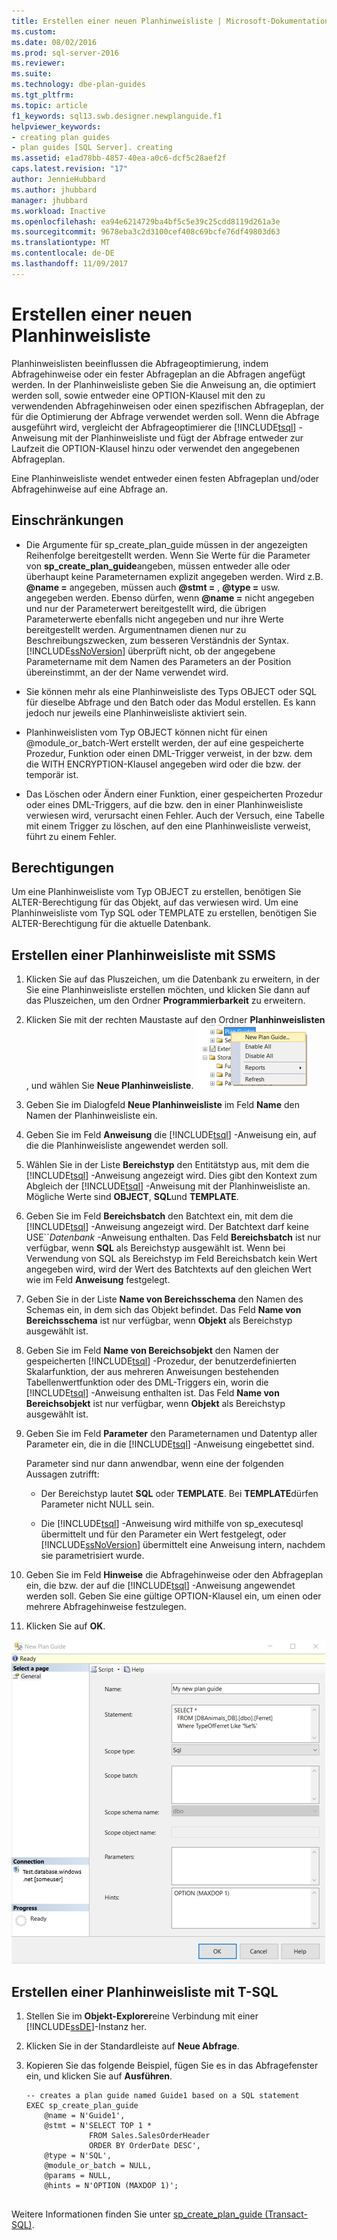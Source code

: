```yaml
---
title: Erstellen einer neuen Planhinweisliste | Microsoft-Dokumentation
ms.custom: 
ms.date: 08/02/2016
ms.prod: sql-server-2016
ms.reviewer: 
ms.suite: 
ms.technology: dbe-plan-guides
ms.tgt_pltfrm: 
ms.topic: article
f1_keywords: sql13.swb.designer.newplanguide.f1
helpviewer_keywords:
- creating plan guides
- plan guides [SQL Server]. creating
ms.assetid: e1ad78bb-4857-40ea-a0c6-dcf5c28aef2f
caps.latest.revision: "17"
author: JennieHubbard
ms.author: jhubbard
manager: jhubbard
ms.workload: Inactive
ms.openlocfilehash: ea94e6214729ba4bf5c5e39c25cdd8119d261a3e
ms.sourcegitcommit: 9678eba3c2d3100cef408c69bcfe76df49803d63
ms.translationtype: MT
ms.contentlocale: de-DE
ms.lasthandoff: 11/09/2017
---
```

# <a name="create-a-new-plan-guide"></a>Erstellen einer neuen Planhinweisliste
Planhinweislisten beeinflussen die Abfrageoptimierung, indem Abfragehinweise oder ein fester Abfrageplan an die Abfragen angefügt werden. In der Planhinweisliste geben Sie die Anweisung an, die optimiert werden soll, sowie entweder eine OPTION-Klausel mit den zu verwendenden Abfragehinweisen oder einen spezifischen Abfrageplan, der für die Optimierung der Abfrage verwendet werden soll. Wenn die Abfrage ausgeführt wird, vergleicht der Abfrageoptimierer die [!INCLUDE[tsql](../../includes/tsql-md.md)] -Anweisung mit der Planhinweisliste und fügt der Abfrage entweder zur Laufzeit die OPTION-Klausel hinzu oder verwendet den angegebenen Abfrageplan.  

Eine Planhinweisliste wendet entweder einen festen Abfrageplan und/oder Abfragehinweise auf eine Abfrage an.
  
##  <a name="Restrictions"></a> Einschränkungen  
  
-   Die Argumente für sp_create_plan_guide müssen in der angezeigten Reihenfolge bereitgestellt werden. Wenn Sie Werte für die Parameter von **sp_create_plan_guide**angeben, müssen entweder alle oder überhaupt keine Parameternamen explizit angegeben werden. Wird z.B. **@name =** angegeben, müssen auch **@stmt =** , **@type =** usw. angegeben werden. Ebenso dürfen, wenn **@name =** nicht angegeben und nur der Parameterwert bereitgestellt wird, die übrigen Parameterwerte ebenfalls nicht angegeben und nur ihre Werte bereitgestellt werden. Argumentnamen dienen nur zu Beschreibungszwecken, zum besseren Verständnis der Syntax. [!INCLUDE[ssNoVersion](../../includes/ssnoversion-md.md)] überprüft nicht, ob der angegebene Parametername mit dem Namen des Parameters an der Position übereinstimmt, an der der Name verwendet wird.  
  
-   Sie können mehr als eine Planhinweisliste des Typs OBJECT oder SQL für dieselbe Abfrage und den Batch oder das Modul erstellen. Es kann jedoch nur jeweils eine Planhinweisliste aktiviert sein.  
  
-   Planhinweislisten vom Typ OBJECT können nicht für einen @module_or_batch-Wert erstellt werden, der auf eine gespeicherte Prozedur, Funktion oder einen DML-Trigger verweist, in der bzw. dem die WITH ENCRYPTION-Klausel angegeben wird oder die bzw. der temporär ist.  
  
-   Das Löschen oder Ändern einer Funktion, einer gespeicherten Prozedur oder eines DML-Triggers, auf die bzw. den in einer Planhinweisliste verwiesen wird, verursacht einen Fehler. Auch der Versuch, eine Tabelle mit einem Trigger zu löschen, auf den eine Planhinweisliste verweist, führt zu einem Fehler.  
 
  
##  <a name="Permissions"></a> Berechtigungen  
 Um eine Planhinweisliste vom Typ OBJECT zu erstellen, benötigen Sie ALTER-Berechtigung für das Objekt, auf das verwiesen wird. Um eine Planhinweisliste vom Typ SQL oder TEMPLATE zu erstellen, benötigen Sie ALTER-Berechtigung für die aktuelle Datenbank.  
  
##  <a name="SSMSProcedure"></a> Erstellen einer Planhinweisliste mit SSMS  

 
1.  Klicken Sie auf das Pluszeichen, um die Datenbank zu erweitern, in der Sie eine Planhinweisliste erstellen möchten, und klicken Sie dann auf das Pluszeichen, um den Ordner **Programmierbarkeit** zu erweitern.  
  
2.  Klicken Sie mit der rechten Maustaste auf den Ordner **Planhinweislisten** , und wählen Sie **Neue Planhinweisliste**.
![select_plan_guide](../../relational-databases/performance/media/select-plan-guide.png)
  
3.  Geben Sie im Dialogfeld **Neue Planhinweisliste** im Feld **Name** den Namen der Planhinweisliste ein.  
  
4.  Geben Sie im Feld **Anweisung** die [!INCLUDE[tsql](../../includes/tsql-md.md)] -Anweisung ein, auf die die Planhinweisliste angewendet werden soll.  
  
5.  Wählen Sie in der Liste **Bereichstyp** den Entitätstyp aus, mit dem die [!INCLUDE[tsql](../../includes/tsql-md.md)] -Anweisung angezeigt wird. Dies gibt den Kontext zum Abgleich der [!INCLUDE[tsql](../../includes/tsql-md.md)] -Anweisung mit der Planhinweisliste an. Mögliche Werte sind **OBJECT**, **SQL**und **TEMPLATE**.  
  
6.  Geben Sie im Feld **Bereichsbatch** den Batchtext ein, mit dem die [!INCLUDE[tsql](../../includes/tsql-md.md)] -Anweisung angezeigt wird. Der Batchtext darf keine USE``*Datenbank* -Anweisung enthalten. Das Feld **Bereichsbatch** ist nur verfügbar, wenn **SQL** als Bereichstyp ausgewählt ist. Wenn bei Verwendung von SQL als Bereichstyp im Feld Bereichsbatch kein Wert angegeben wird, wird der Wert des Batchtexts auf den gleichen Wert wie im Feld **Anweisung** festgelegt.  
  
7.  Geben Sie in der Liste **Name von Bereichsschema** den Namen des Schemas ein, in dem sich das Objekt befindet. Das Feld **Name von Bereichsschema** ist nur verfügbar, wenn **Objekt** als Bereichstyp ausgewählt ist.  
  
8.  Geben Sie im Feld **Name von Bereichsobjekt** den Namen der gespeicherten [!INCLUDE[tsql](../../includes/tsql-md.md)] -Prozedur, der benutzerdefinierten Skalarfunktion, der aus mehreren Anweisungen bestehenden Tabellenwertfunktion oder des DML-Triggers ein, worin die [!INCLUDE[tsql](../../includes/tsql-md.md)] -Anweisung enthalten ist. Das Feld **Name von Bereichsobjekt** ist nur verfügbar, wenn **Objekt** als Bereichstyp ausgewählt ist.  
  
9. Geben Sie im Feld **Parameter** den Parameternamen und Datentyp aller Parameter ein, die in die [!INCLUDE[tsql](../../includes/tsql-md.md)] -Anweisung eingebettet sind.  
  
     Parameter sind nur dann anwendbar, wenn eine der folgenden Aussagen zutrifft:  
  
    -   Der Bereichstyp lautet **SQL** oder **TEMPLATE**. Bei **TEMPLATE**dürfen Parameter nicht NULL sein.  
  
    -   Die [!INCLUDE[tsql](../../includes/tsql-md.md)] -Anweisung wird mithilfe von sp_executesql übermittelt und für den Parameter ein Wert festgelegt, oder [!INCLUDE[ssNoVersion](../../includes/ssnoversion-md.md)] übermittelt eine Anweisung intern, nachdem sie parametrisiert wurde.  
  
10. Geben Sie im Feld **Hinweise** die Abfragehinweise oder den Abfrageplan ein, die bzw. der auf die [!INCLUDE[tsql](../../includes/tsql-md.md)] -Anweisung angewendet werden soll. Geben Sie eine gültige OPTION-Klausel ein, um einen oder mehrere Abfragehinweise festzulegen.  
  
11. Klicken Sie auf **OK**.  

![plan_guide](../../relational-databases/performance/media/plan-guide.png)  

  
##  <a name="TsqlProcedure"></a> Erstellen einer Planhinweisliste mit T-SQL  
  
1.  Stellen Sie im **Objekt-Explorer**eine Verbindung mit einer [!INCLUDE[ssDE](../../includes/ssde-md.md)]-Instanz her.  
  
2.  Klicken Sie in der Standardleiste auf **Neue Abfrage**.  
  
3.  Kopieren Sie das folgende Beispiel, fügen Sie es in das Abfragefenster ein, und klicken Sie auf **Ausführen**.  
  
    ```  
    -- creates a plan guide named Guide1 based on a SQL statement  
    EXEC sp_create_plan_guide   
        @name = N'Guide1',   
        @stmt = N'SELECT TOP 1 *   
                  FROM Sales.SalesOrderHeader   
                  ORDER BY OrderDate DESC',   
        @type = N'SQL',  
        @module_or_batch = NULL,   
        @params = NULL,   
        @hints = N'OPTION (MAXDOP 1)';  
  
    ```  
  
 Weitere Informationen finden Sie unter [sp_create_plan_guide &#40;Transact-SQL&#41;](../../relational-databases/system-stored-procedures/sp-create-plan-guide-transact-sql.md).  
  
  
